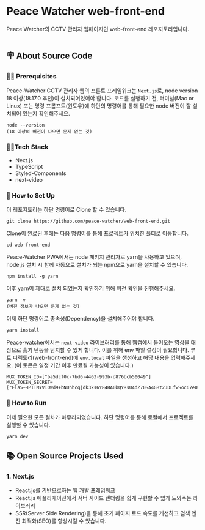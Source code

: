 # Peace Watcher web-front-end 
Peace Watcher의 CCTV 관리자 웹페이지인 web-front-end 레포지토리입니다.<br><br>

## 🪧 About Source Code

### 👩‍💻 Prerequisites
Peace-Watcher CCTV 관리자 웹의 프론트 프레임워크는 `Next.js`로, node version 18 이상(18.17.0 추천)이 설치되어있어야 합니다. 
코드를 실행하기 전, 터미널(Mac or Linux) 또는 명령 프롬프트(윈도우)에 하단의 명령어를 통해 필요한 node 버전이 잘 설치되어 있는지 확인해주세요. 
```
node --version
(18 이상의 버전이 나오면 문제 없는 것)
```

### 👩‍💻Tech Stack
- Next.js 
- TypeScript
- Styled-Components
- next-video 

### 🔧 How to Set Up

이 레포지토리는 하단 명령어로 Clone 할 수 있습니다. 
```
git clone https://github.com/peace-watcher/web-front-end.git
```

Clone이 완료된 후에는 다음 명령어를 통해 프로젝트가 위치한 폴더로 이동합니다. 
```
cd web-front-end
```

Peace-Watcher PWA에서는 node 패키지 관리자로 yarn을 사용하고 있으며, node.js 설치 시 함께 자동으로 설치가 되는 npm으로 yarn을 설치할 수 있습니다. 
```
npm install -g yarn
```
이후 yarn이 제대로 설치 되었는지 확인하기 위해 버전 확인을 진행해주세요. 
```
yarn -v
(버전 정보가 나오면 문제 없는 것)
```

이제 하단 명령어로 종속성(Dependency)을 설치해주어야 합니다. 
```
yarn install
```

Peace-watcher에서는 `next-video` 라이브러리를 통해 웹캠에서 들어오는 영상을 대상으로 흉기 난동을 탐지할 수 있게 합니다. 
이를 위해 env 파일 설정이 필요합니다. 
루트 디렉토리(web-front-end)에 `env.local` 파일을 생성하고 해당 내용을 입력해주세요. 
(이 토큰은 일정 기간 이후 만료될 가능성이 있습니다.)
```
MUX_TOKEN_ID=["ba5dcf0c-7bd6-4463-993b-d876bcb50049"]
MUX_TOKEN_SECRET=["Fla5+HPITMYVIOWd9+bNUhhcqjdk3ks6Y84BA0bQYRsU4dZ70SA4GBt2JDLfwSoc67eUT6l1Usn"]
```

### 🚀 How to Run
이제 필요한 모든 절차가 마무리되었습니다. 
하단 명령어를 통해 로컬에서 프로젝트를 실행할 수 있습니다. 
```
yarn dev
```

## 📚 Open Source Projects Used

### 1. Next.js
  - React.js를 기반으로하는 웹 개발 프레임워크
  - React.js 애플리케이션에서 서버 사이드 렌더링을 쉽게 구현할 수 있게 도와주는 라이브러리
  - SSR(Server Side Rendering)을 통해 초기 페이지 로드 속도를 개선하고 검색 엔진 최적화(SEO)를 향상시킬 수 있습니다.
